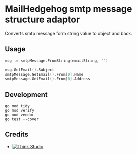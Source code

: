# MailHedgehog smtp message structure adaptor

Converts smtp message form string value to object and back.

## Usage

```go
msg := smtpMessage.FromString(emailString, "")

msg.GetEmail().Subject
smtpMessage.GetEmail().From[0].Name
smtpMessage.GetEmail().From[0].Address
```

## Development

```shell
go mod tidy
go mod verify
go mod vendor
go test --cover
```

## Credits

- [![Think Studio](https://yaroslawww.github.io/images/sponsors/packages/logo-think-studio.png)](https://think.studio/)
